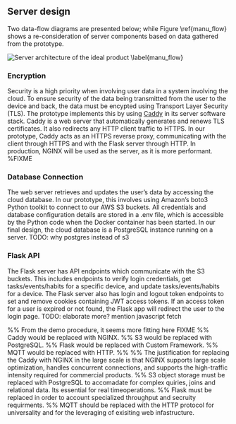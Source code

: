 ## Server design

Two data-flow diagrams are presented below;
while Figure \ref{manu_flow} shows a re-consideration of server components based on data gathered from the prototype.

![Server architecture of the ideal product \label{manu_flow}](images/data_flow.png)

### Encryption

Security is a high priority when involving user data in a system involving the cloud.
To ensure security of the data being transmitted from the user to the device and back, the data must be encypted using Transport Layer Security (TLS).
The prototype implements this by using
[Caddy](https://caddyserver.com/)
in its server software stack.
Caddy is a web server that automatically generates and renews TLS certificates. It also redirects any HTTP client traffic to HTTPS.
In our prototype, Caddy acts as an HTTPS reverse proxy, communicating with the client through HTTPS and with the Flask server through HTTP.
In production, NGINX will be used as the server, as it is more performant. %FIXME

### Database Connection

The web server retrieves and updates the user’s data by accessing the cloud database.
In our prototype, this involves using Amazon’s boto3 Python toolkit to connect to our AWS S3 buckets.
All credentials and database configuration details are stored in a .env file, which is accessible by the Python code when the Docker container has been started.
In our final design, the cloud database is a PostgreSQL instance running on a server. TODO: why postgres instead of s3

### Flask API

The Flask server has API endpoints which communicate with the S3 buckets.
This includes endpoints to verify login credentials, get tasks/events/habits for a specific device, and update tasks/events/habits for a device.
The Flask server also has login and logout token endpoints to set and remove cookies containing JWT access tokens.
If an access token for a user is expired or not found, the Flask app will redirect the user to the login page. TODO: elaborate more? mention javascript fetch

%% From the demo procedure, it seems more fitting here FIXME
%% Caddy would be replaced with NGINX.
%% S3 would be replaced with PostgreSQL.
%% Flask would be replaced with Custom Framework.
%% MQTT would be replaced with HTTP.
%% 
%% The justification for replacing the Caddy with NGINX in the large scale is that NGINX supports large scale optimization, handles concurrent connections, and supports the high-traffic intensity required for commercial products.
%% S3 object storage must be replaced with PostgreSQL to accomadate for complex quiries, joins and relational data. Its essential for real timeoperations.
%% Flask must be replaced in order to account specialized throughput and secruity requirments. 
%% MQTT should be replaced with the HTTP protocol for universality and for the leveraging of exisiting web infastructure.
